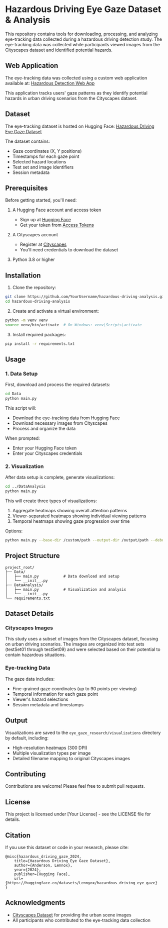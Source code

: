 # Hazardous Driving Eye Gaze Dataset & Analysis

This repository contains tools for downloading, processing, and analyzing eye-tracking data collected during a hazardous driving detection study. The eye-tracking data was collected while participants viewed images from the Cityscapes dataset and identified potential hazards.

## Web Application
The eye-tracking data was collected using a custom web application available at:
[Hazardous Detection Web App](https://lennoxanderson.com/HazardousDetection/)

This application tracks users' gaze patterns as they identify potential hazards in urban driving scenarios from the Cityscapes dataset.

## Dataset
The eye-tracking dataset is hosted on Hugging Face:
[Hazardous Driving Eye Gaze Dataset](https://huggingface.co/datasets/Lennyox/hazardous_driving_eye_gaze)

The dataset contains:
- Gaze coordinates (X, Y positions)
- Timestamps for each gaze point
- Selected hazard locations
- Test set and image identifiers
- Session metadata

## Prerequisites

Before getting started, you'll need:
1. A Hugging Face account and access token
   - Sign up at [Hugging Face](https://huggingface.co/)
   - Get your token from [Access Tokens](https://huggingface.co/settings/tokens)

2. A Cityscapes account
   - Register at [Cityscapes](https://www.cityscapes-dataset.com/)
   - You'll need credentials to download the dataset

3. Python 3.8 or higher

## Installation

1. Clone the repository:
```bash
git clone https://github.com/YourUsername/hazardous-driving-analysis.git
cd hazardous-driving-analysis
```

2. Create and activate a virtual environment:
```bash
python -m venv venv
source venv/bin/activate  # On Windows: venv\Scripts\activate
```

3. Install required packages:
```bash
pip install -r requirements.txt
```

## Usage

### 1. Data Setup
First, download and process the required datasets:

```bash
cd Data
python main.py
```

This script will:
- Download the eye-tracking data from Hugging Face
- Download necessary images from Cityscapes
- Process and organize the data

When prompted:
- Enter your Hugging Face token
- Enter your Cityscapes credentials

### 2. Visualization
After data setup is complete, generate visualizations:

```bash
cd ../DataAnalysis
python main.py
```

This will create three types of visualizations:
1. Aggregate heatmaps showing overall attention patterns
2. Viewer-separated heatmaps showing individual viewing patterns
3. Temporal heatmaps showing gaze progression over time

Options:
```bash
python main.py --base-dir /custom/path --output-dir /output/path --debug
```

## Project Structure
```
project_root/
├── Data/
│   ├── main.py           # Data download and setup
│   └── __init__.py
├── DataAnalysis/
│   ├── main.py           # Visualization and analysis
│   └── __init__.py
└── requirements.txt
```

## Dataset Details

### Cityscapes Images
This study uses a subset of images from the Cityscapes dataset, focusing on urban driving scenarios. The images are organized into test sets (testSet01 through testSet09) and were selected based on their potential to contain hazardous situations.

### Eye-tracking Data
The gaze data includes:
- Fine-grained gaze coordinates (up to 90 points per viewing)
- Temporal information for each gaze point
- Viewer's hazard selections
- Session metadata and timestamps

## Output
Visualizations are saved to the `eye_gaze_research/visualizations` directory by default, including:
- High-resolution heatmaps (300 DPI)
- Multiple visualization types per image
- Detailed filename mapping to original Cityscapes images

## Contributing
Contributions are welcome! Please feel free to submit pull requests.

## License
This project is licensed under [Your License] - see the LICENSE file for details.

## Citation
If you use this dataset or code in your research, please cite:
```
@misc{hazardous_driving_gaze_2024,
    title={Hazardous Driving Eye Gaze Dataset},
    author={Anderson, Lennox},
    year={2024},
    publisher={Hugging Face},
    url={https://huggingface.co/datasets/Lennyox/hazardous_driving_eye_gaze}
}
```

## Acknowledgments
- [Cityscapes Dataset](https://www.cityscapes-dataset.com/) for providing the urban scene images
- All participants who contributed to the eye-tracking data collection
